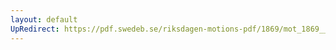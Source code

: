 ```yaml
---
layout: default
UpRedirect: https://pdf.swedeb.se/riksdagen-motions-pdf/1869/mot_1869__ak__00199/mot_1869__ak__00199_001.pdf
---
```

